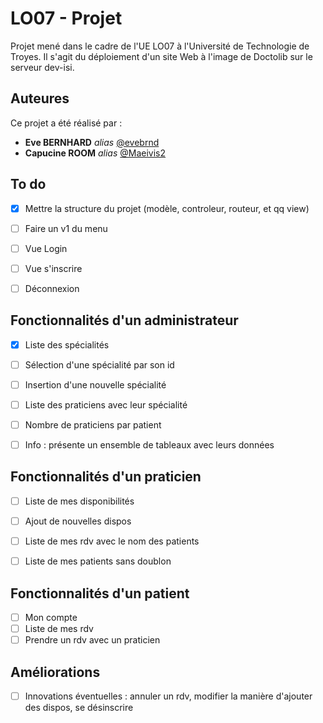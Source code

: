 # LO07 - Projet

Projet mené dans le cadre de l'UE LO07 à l'Université de Technologie de Troyes. Il s'agit du déploiement d'un site Web à l'image de Doctolib sur le serveur dev-isi.

## Auteures
Ce projet a été réalisé par :
* **Eve BERNHARD** _alias_ [@evebrnd](https://github.com/evebrnd)
* **Capucine ROOM** _alias_ [@Maeivis2](https://github.com/Maeivis2)


## To do
- [X] Mettre la structure du projet (modèle, controleur, routeur, et qq view)
- [ ] Faire un v1 du menu
- [ ] Vue Login
- [ ] Vue s'inscrire
- [ ] Déconnexion


## Fonctionnalités d'un administrateur
- [X] Liste des spécialités
- [ ] Sélection d'une spécialité par son id
- [ ] Insertion d'une nouvelle spécialité
- [ ] Liste des praticiens avec leur spécialité
- [ ] Nombre de praticiens par patient
- [ ] Info : présente un ensemble de tableaux avec leurs données

 
## Fonctionnalités d'un praticien
- [ ] Liste de mes disponibilités
- [ ] Ajout de nouvelles dispos
- [ ] Liste de mes rdv avec le nom des patients
- [ ] Liste de mes patients sans doublon


## Fonctionnalités d'un patient
- [ ] Mon compte
- [ ] Liste de mes rdv
- [ ] Prendre un rdv avec un praticien

## Améliorations
- [ ] Innovations éventuelles : annuler un rdv, modifier la manière d'ajouter des dispos, se désinscrire
